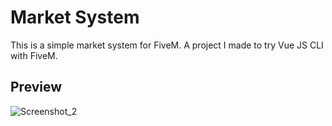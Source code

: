 # Market System

This is a simple market system for FiveM. A project I made to try Vue JS CLI with FiveM. 

## Preview

![Screenshot_2](https://github.com/Oph3Z1/oph3z-market/assets/59979752/e6c7e5b2-cb95-4e06-aeae-bee016fb801d)
